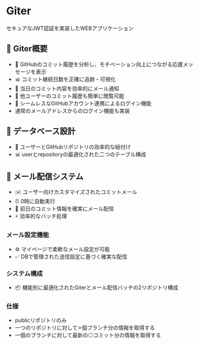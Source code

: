 # Giter

セキュアなJWT認証を実装したWEBアプリケーション

## 📱 Giter概要

- 🎯 GitHubのコミット履歴を分析し、モチベーション向上につながる応援メッセージを表示
- 📊 コミット継続日数を正確に追跡・可視化
- 📧 当日のコミット内容を効率的にメール通知
- 👥 他ユーザーのコミット履歴も簡単に閲覧可能
- 🔐 シームレスなGitHubアカウント連携によるログイン機能
- 通常のメールアドレスからのログイン機能も実装

## 💾 データベース設計

- 🔗 ユーザーとGitHubリポジトリの効率的な紐付け
- 📊 userとrepositoryの最適化された二つのテーブル構成

## 📨 メール配信システム

- ✉️ ユーザー向けカスタマイズされたコミットメール
- ⏰ 0時に自動実行
- 📝 前日のコミット情報を確実にメール配信
- ⚡ 効率的なバッチ処理

### メール設定機能

- ⚙️ マイページで柔軟なメール設定が可能
- ✅ DBで管理された送信設定に基づく確実な配信

### システム構成

- 📦 機能別に最適化されたGiterとメール配信バッチの2リポジトリ構成

### 仕様
- publicリポジトリのみ
- 一つのリポジトリに対して⚪︎個ブランチ分の情報を取得する
- 一個のブランチに対して最新の⚪コミット分の情報を取得する